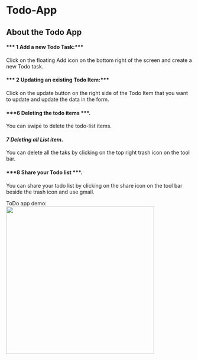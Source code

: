 # Todo-App
## About the Todo App
#### *** 1 Add a new Todo Task:***
Click on the floating Add icon on the bottom right of the screen and create a new Todo task.
#### *** 2 Updating an existing Todo Item:***
Click on the update button on the right side of the Todo Item that you want to update and update the data in the form.
#### ***6 Deleting the todo items ***.
You can swipe to delete the todo-list items.
#### ***7 Deleting all List item***.
You can delete all the taks by clicking on the top right trash icon on the tool bar.
#### ***8 Share your Todo list ***.
You can share your todo list by clicking on the share icon on the tool bar beside the trash icon and use gmail.

ToDo app demo:
<img src ="gif/ToDo.gif" width="400" />
